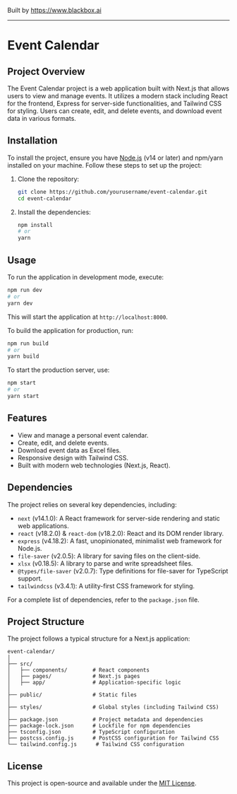 
Built by https://www.blackbox.ai

---

# Event Calendar

## Project Overview

The Event Calendar project is a web application built with Next.js that allows users to view and manage events. It utilizes a modern stack including React for the frontend, Express for server-side functionalities, and Tailwind CSS for styling. Users can create, edit, and delete events, and download event data in various formats.

## Installation

To install the project, ensure you have [Node.js](https://nodejs.org/) (v14 or later) and npm/yarn installed on your machine. Follow these steps to set up the project:

1. Clone the repository:
   ```bash
   git clone https://github.com/yourusername/event-calendar.git
   cd event-calendar
   ```

2. Install the dependencies:
   ```bash
   npm install
   # or
   yarn
   ```

## Usage

To run the application in development mode, execute:
```bash
npm run dev
# or
yarn dev
```
This will start the application at `http://localhost:8000`.

To build the application for production, run:
```bash
npm run build
# or
yarn build
```

To start the production server, use:
```bash
npm start
# or
yarn start
```

## Features

- View and manage a personal event calendar.
- Create, edit, and delete events.
- Download event data as Excel files.
- Responsive design with Tailwind CSS.
- Built with modern web technologies (Next.js, React).

## Dependencies

The project relies on several key dependencies, including:

- `next` (v14.1.0): A React framework for server-side rendering and static web applications.
- `react` (v18.2.0) & `react-dom` (v18.2.0): React and its DOM render library.
- `express` (v4.18.2): A fast, unopinionated, minimalist web framework for Node.js.
- `file-saver` (v2.0.5): A library for saving files on the client-side.
- `xlsx` (v0.18.5): A library to parse and write spreadsheet files.
- `@types/file-saver` (v2.0.7): Type definitions for file-saver for TypeScript support.
- `tailwindcss` (v3.4.1): A utility-first CSS framework for styling.

For a complete list of dependencies, refer to the `package.json` file.

## Project Structure

The project follows a typical structure for a Next.js application:

```
event-calendar/
│
├── src/
│   ├── components/        # React components
│   ├── pages/             # Next.js pages
│   ├── app/               # Application-specific logic
│
├── public/                # Static files
│
├── styles/                # Global styles (including Tailwind CSS)
│
├── package.json           # Project metadata and dependencies
├── package-lock.json      # Lockfile for npm dependencies
├── tsconfig.json          # TypeScript configuration
├── postcss.config.js      # PostCSS configuration for Tailwind CSS
└── tailwind.config.js      # Tailwind CSS configuration

```

## License

This project is open-source and available under the [MIT License](LICENSE).